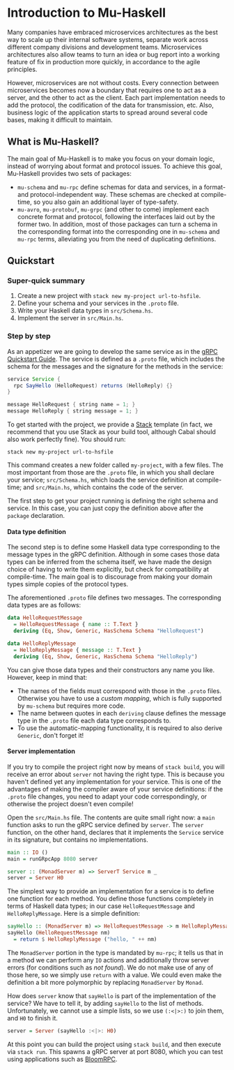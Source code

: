 # Introduction to Mu-Haskell

Many companies have embraced microservices architectures as the best way to scale up their internal software systems, separate work across different company divisions and development teams. Microservices architectures also allow teams to turn an idea or bug report into a working feature of fix in production more quickly, in accordance to the agile principles.

However, microservices are not without costs. Every connection between microservices becomes now a boundary that requires one to act as a server, and the other to act as the client. Each part implementation needs to add the protocol, the codification of the data for transmission, etc. Also, business logic of the application starts to spread around several code bases, making it difficult to maintain.

## What is Mu-Haskell?

The main goal of Mu-Haskell is to make you focus on your domain logic, instead of worrying about format and protocol issues. To achieve this goal, Mu-Haskell provides two sets of packages:

* `mu-schema` and `mu-rpc` define schemas for data and services, in a format- and protocol-independent way. These schemas are checked at compile-time, so you also gain an additional layer of type-safety.
* `mu-avro`, `mu-protobuf`, `mu-grpc` (and other to come) implement each concrete format and protocol, following the interfaces laid out by the former two. In addition, most of those packages can turn a schema in the corresponding format into the corresponding one in `mu-schema` and `mu-rpc` terms, alleviating you from the need of duplicating definitions.

## Quickstart

### Super-quick summary

1. Create a new project with `stack new my-project url-to-hsfile`.
2. Define your schema and your services in the `.proto` file.
3. Write your Haskell data types in `src/Schema.hs`.
4. Implement the server in `src/Main.hs`.

### Step by step

As an appetizer we are going to develop the same service as in the [gRPC Quickstart Guide](https://grpc.io/docs/quickstart/). The service is defined as a `.proto` file, which includes the schema for the messages and the signature for the methods in the service:

```java
service Service {
  rpc SayHello (HelloRequest) returns (HelloReply) {}
}

message HelloRequest { string name = 1; }
message HelloReply { string message = 1; }
```

To get started with the project, we provide a [Stack](https://docs.haskellstack.org) template (in fact, we recommend that you use Stack as your build tool, although Cabal should also work perfectly fine). You should run:

```
stack new my-project url-to-hsfile
```

This command creates a new folder called `my-project`, with a few files. The most important from those are the `.proto` file, in which you shall declare your service; `src/Schema.hs`, which loads the service definition at compile-time; and `src/Main.hs`, which contains the code of the server.

The first step to get your project running is defining the right schema and service. In this case, you can just copy the definition above after the `package` declaration.

#### Data type definition

The second step is to define some Haskell data type corresponding to the message types in the gRPC definition. Although in some cases those data types can be inferred from the schema itself, we have made the design choice of having to write them explicitly, but check for compatibility at compile-time. The main goal is to discourage from making your domain types simple copies of the protocol types.

The aforementioned `.proto` file defines two messages. The corresponding data types are as follows:

```haskell
data HelloRequestMessage
  = HelloRequestMessage { name :: T.Text }
  deriving (Eq, Show, Generic, HasSchema Schema "HelloRequest")

data HelloReplyMessage
  = HelloReplyMessage { message :: T.Text }
  deriving (Eq, Show, Generic, HasSchema Schema "HelloReply")
```

You can give those data types and their constructors any name you like. However, keep in mind that:

* The names of the fields must correspond with those in the `.proto` files. Otherwise you have to use a *custom mapping*, which is fully supported by `mu-schema` but requires more code.
* The name between quotes in each `deriving` clause defines the message type in the `.proto` file each data type corresponds to.
* To use the automatic-mapping functionality, it is required to also derive `Generic`, don't forget it!

#### Server implementation

If you try to compile the project right now by means of `stack build`, you will receive an error about `server` not having the right type. This is because you haven't defined yet any implementation for your service. This is one of the advantages of making the compiler aware of your service definitions: if the `.proto` file changes, you need to adapt your code correspondingly, or otherwise the project doesn't even compile!

Open the `src/Main.hs` file. The contents are quite small right now: a `main` function asks to run the gRPC service defined by `server`. The `server` function, on the other hand, declares that it implements the `Service` service in its signature, but contains no implementations.

```haskell
main :: IO ()
main = runGRpcApp 8080 server

server :: (MonadServer m) => ServerT Service m _
server = Server H0
```

The simplest way to provide an implementation for a service is to define one function for each method. You define those functions completely in terms of Haskell data types; in our case `HelloRequestMessage` and `HelloReplyMessage`. Here is a simple definition:

```haskell
sayHello :: (MonadServer m) => HelloRequestMessage -> m HelloReplyMessage
sayHello (HelloRequestMessage nm)
  = return $ HelloReplyMessage ("hello, " ++ nm)
```

The `MonadServer` portion in the type is mandated by `mu-rpc`; it tells us that in a method we can perform any `IO` actions and additionally throw server errors (for conditions such as *not found*). We do not make use of any of those here, so we simply use `return` with a value. We could even make the definition a bit more polymorphic by replacing `MonadServer` by `Monad`.

How does `server` know that `sayHello` is part of the implementation of the service? We have to tell it, by adding `sayHello` to the list of methods. Unfortunately, we cannot use a simple lists, so we use `(:<|>:)` to join them, and `H0` to finish it.

```haskell
server = Server (sayHello :<|>: H0)
```

At this point you can build the project using `stack build`, and then execute via `stack run`. This spawns a gRPC server at port 8080, which you can test using applications such as [BloomRPC](https://github.com/uw-labs/bloomrpc).
